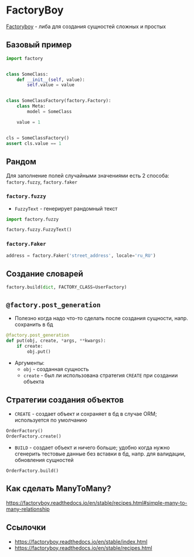 # FactoryBoy

[Factoryboy](https://factoryboy.readthedocs.io/en/stable/) - либа для создания сущностей сложных и простых

## Базовый пример

```python
import factory


class SomeClass:
    def __init__(self, value):
        self.value = value


class SomeClassFactory(factory.Factory):
    class Meta:
        model = SomeClass

    value = 1


cls = SomeClassFactory()
assert cls.value == 1
```

[//]: # (## Генераторы полей ака declarations)

[//]: # (- Допустим нам нужен класс, у которого будет  поле-строка, которое принимает рандомное значение, и поле-айди, которое последовательно увеличиваются - для этого нам помогут генераторы полей, из которых состоит фабрика)

[//]: # (- `LazyAttribute` - )

## Рандом

Для заполнение полей случайными значениями есть 2 способа: `factory.fuzzy`, `factory.faker`

### `factory.fuzzy`

- `FuzzyText` - генерирует рандомный текст

```python
import factory.fuzzy

factory.fuzzy.FuzzyText()
```

### `factory.Faker`

```python
address = factory.Faker('street_address', locale='ru_RU')
```

## Создание словарей

```python
factory.build(dict, FACTORY_CLASS=UserFactory)
```

## `@factory.post_generation`

- Полезно когда надо что-то сделать после создания сущности, напр. сохранить в бд

```python
@factory.post_generation
def put(obj, create, *args, **kwargs):
    if create:
        obj.put()
```

- Аргументы:
    - `obj` - созданная сущность
    - `create` - был ли использована стратегия `CREATE` при создании объекта

## Стратегии создания объектов

- `CREATE` - создает объект и сохраняет в бд в случае ORM; используется по умолчанию

```python
OrderFactory()
OrderFactory.create()
```

- `BUILD` - создает объект и ничего больше; удобно когда нужно сгенерить тестовые данные без вставки в бд, напр. для
  валидации, обновления сущностей

```
OrderFactory.build()
```

## Как сделать ManyToMany?

https://factoryboy.readthedocs.io/en/stable/recipes.html#simple-many-to-many-relationship

## Ссылочки

- https://factoryboy.readthedocs.io/en/stable/index.html
- https://factoryboy.readthedocs.io/en/stable/recipes.html
